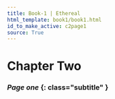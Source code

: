 ```yaml
---
title: Book-1 | Ethereal
html_template: book1/book1.html
id_to_make_active: c2page1
source: True
---
```


# Chapter Two
### *Page one* {: class="subtitle" }